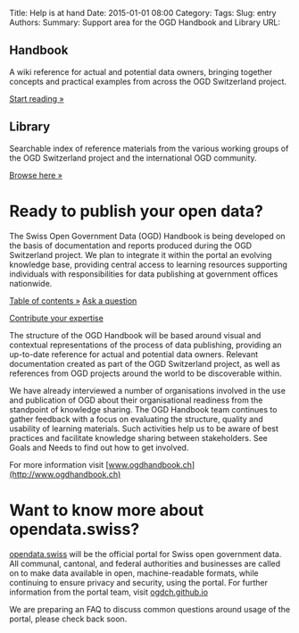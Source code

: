 Title: Help is at hand
Date: 2015-01-01 08:00
Category:
Tags:
Slug: entry
Authors:
Summary: Support area for the OGD Handbook and Library
URL:

<div class="row">
<div class="col-md-4">
<i class="fa fa-book fa-lg" style="font-size: 10em; color:#009688"></i>
<h2>Handbook</h2>
<p>A wiki reference for actual and potential data owners, bringing together concepts and practical examples from across the OGD Switzerland project.</p>
<p><a class="btn btn-default" href="/handbook" role="button">Start reading »</a></p>
</div>
<div class="col-md-4">
<i class="fa fa-folder-open fa-lg" style="font-size: 10em; color:#009688"></i>
<h2>Library</h2>
<p>Searchable index of reference materials from the various working groups of the OGD Switzerland project and the international OGD community.</p>
<p><a class="btn btn-default" href="/library/references" role="button">Browse here »</a></p>
</div>
</div>

# <i class="fa fa-book fa-sm" style="font-size: 1em; color:#009688"></i> Ready to publish your open data?

The Swiss Open Government Data (OGD) Handbook is being developed on the basis of documentation and reports produced during the OGD Switzerland project. We plan to integrate it within the portal an evolving knowledge base, providing central access to learning resources supporting individuals with responsibilities for data publishing at government offices nationwide.

<a class="btn btn-primary btn-large" href="/handbook">Table of contents »</a>
<a class="btn btn-success" href="/en/contact" role="button">Ask a question</a>
<!--<a class="btn btn-warning btn-large" href="#" disabled>Download as PDF</a>-->
<a class="btn btn-info btn-large" href="http://www.ogdhandbook.ch#survey">Contribute your expertise</a>

The structure of the OGD Handbook will be based around visual and contextual representations of the process of data publishing, providing an up-to-date reference for actual and potential data owners. Relevant documentation created as part of the OGD Switzerland project, as well as references from OGD projects around the world to be discoverable within.

We have already interviewed a number of organisations involved in the use and publication of OGD about their organisational readiness from the standpoint of knowledge sharing. The OGD Handbook team continues to gather feedback with a focus on evaluating the structure, quality and usability of learning materials. Such activities help us to be aware of best practices and facilitate knowledge sharing between stakeholders. See Goals and Needs to find out how to get involved.

For more information visit [www.ogdhandbook.ch](http://www.ogdhandbook.ch)

<a name="faq"></a>
# <i class="fa fa-question-circle fa-sm" style="font-size: 1em; color:#009688"></i> Want to know more about opendata.swiss?

[opendata.swiss](http://opendata.swiss) will be the official portal for Swiss open government data. All communal, cantonal, and federal authorities and businesses are called on to make data available in open, machine-readable formats, while continuing to ensure privacy and security, using the portal. For further information from the portal team, visit [ogdch.github.io](http://ogdch.github.io)

We are preparing an FAQ to discuss common questions around usage of the portal, please check back soon.
